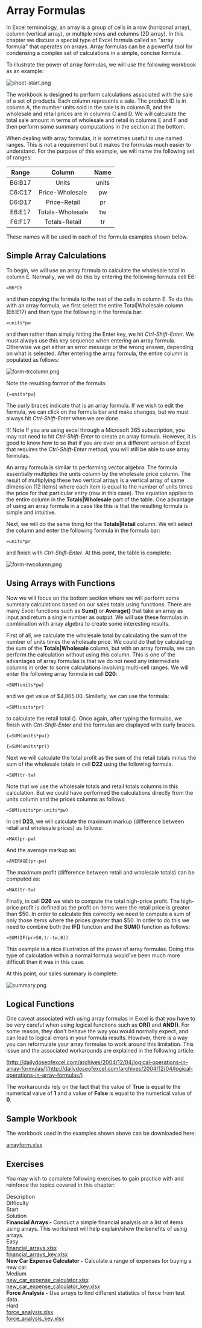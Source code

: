 # Array Formulas

In Excel terminology, an array is a group of cells in a row (horizonal array), column (vertical array), or multiple rows and columns (2D array). In this chapter we discuss a special type of Excel formula called an "array formula" that operates on arrays. Array formulas can be a powerful tool for condensing a complex set of calculations in a simple, concise formula.

To illustrate the power of array formulas, we will use the following workbook as an example:

![sheet-start.png](images/sheet-start.png)

The workbook is designed to perform calculations associated with the sale of a set of products. Each column represents a sale. The product ID is in column A, the number units sold in the sale is in column B, and the wholesale and retail prices are in columns C and D. We will calculate the total sale amount in terms of wholesale and retail in columns E and F and then perform some summary computations in the section at the bottom.

When dealing with array formulas, it is sometimes useful to use named ranges. This is not a requirement but it makes the formulas much easier to understand. For the purpose of this example, we will name the following set of ranges:

| Range | Column | Name |
|:----------:|:------------------:|:------:|
| B6:B17 | Units | units |
| C6:C17 | Price-Wholesale | pw |
| D6:D17 | Price-Retail | pr |
| E6:E17 | Totals-Wholesale | tw |
| F6:F17 | Totals-Retail | tr |

These names will be used in each of the formula examples shown below.

## Simple Array Calculations

To begin, we will use an array formula to calculate the wholesale total in column E. Normally, we will do this by entering the following formula cell E6:

```excel
=B6*C6
```

and then copying the formula to the rest of the cells in column E. To do this with an array formula, we first select the entire Total|Wholesale column (E6:E17) and then type the following in the formula bar:

```excel
=units*pw
```

and then rather than simply hitting the Enter key, we hit _Ctrl-Shift-Enter_. We must always use this key sequence when entering an array formula. Otherwise we get either an error message or the wrong answer, depending on what is selected. After entering the array formula, the entire column is populated as follows:

![form-trcolumn.png](images/form-trcolumn.png)

Note the resulting format of the formula:

```excel
{=units*pw}
```

The curly braces indicate that is an array formula. If we wish to edit the formula, we can click on the formula bar and make changes, but we must always hit _Ctrl-Shift-Enter_ when we are done.

!!! Note
    If you are using excel through a Microsoft 365 subscription, you may not need to hit _Ctrl-Shift-Enter_ to create an array formula. However, it is good to know how to so that if you are ever on a different version of Excel that requires the _Ctrl-Shift-Enter_ method, you will still be able to use array formulas.

An array formula is similar to performing vector algebra. The formula essentially multiplies the units column by the wholesale price column. The result of multiplying these two vertical arrays is a vertical array of same dimension (12 items) where each item is equal to the number of units times the price for that particular entry (row in this case). The equation applies to the entire column in the **Totals|Wholesale** part of the table. One advantage of using an array formula in a case like this is that the resulting formula is simple and intuitive.

Next, we will do the same thing for the **Totals|Retail** column. We will select the column and enter the following formula in the formula bar:

```excel
=units*pr
```

and finish with _Ctrl-Shift-Enter_. At this point, the table is complete:

![form-twcolumn.png](images/form-twcolumn.png)

## Using Arrays with Functions

Now we will focus on the bottom section where we will perform some summary calculations based on our sales totals using functions. There are many Excel functions such as **Sum()** or **Average()** that take an array as input and return a single number as output. We will use these formulas in combination with array algebra to create some interesting results.

First of all, we calculate the wholesale total by calculating the sum of the number of units times the wholesale price. We could do that by calculating the sum of the **Totals|Wholesale** column, but with an array formula, we can perform the calculation without using this column. This is one of the advantages of array formulas is that we do not need any intermediate columns in order to some calculations involving multi-cell ranges. We will enter the following array formula in cell **D20**:

```excel
=SUM(units*pw)
```

and we get value of $4,865.00. Similarly, we can use the formula:

```excel
=SUM(units*pr)
```

to calculate the retail total (). Once again, after typing the formulas, we finish with _Ctrl-Shift-Enter_ and the formulas are displayed with curly braces.

```excel
{=SUM(units*pw)}

{=SUM(units*pr)}
```

Next we will calculate the total profit as the sum of the retail totals minus the sum of the wholesale totals in cell **D22** using the following formula.

```excel
=SUM(tr-tw)
```

Note that we use the wholesale totals and retail totals columns in this calculation. But we could have performed the calculations directly from the units column and the prices columns as follows:

```excel
=SUM(units*pr-units*pw)
```

In cell **D23**, we will calculate the maximum markup (difference between retail and wholesale prices) as follows:

```excel
=MAX(pr-pw)
```

And the average markup as:

```excel
=AVERAGE(pr-pw)
```

The maximum profit (difference between retail and wholesale totals) can be computed as:

```excel
=MAX(tr-tw)
```

Finally, in cell **D26** we wish to compute the total high-price profit. The high-price profit is defined as the profit on items were the retail price is greater than \$50. In order to calculate this correctly we need to compute a sum of only those items where the prices greater than \$50. In order to do this we need to combine both the **IF()** function and the **SUM()** function as follows:

```excel
=SUM(IF(pr>50,tr-tw,0))
```

This example is a nice illustration of the power of array formulas. Doing this type of calculation within a normal formula would've been much more difficult than it was in this case.

At this point, our sales summary is complete:

![summary.png](images/summary.png)

## Logical Functions

One caveat associated with using array formulas in Excel is that you have to be very careful when using logical functions such as **OR()** and **AND()**. For some reason, they don't behave the way you would normally expect, and can lead to logical errors in your formula results. However, there is a way you can reformulate your array formulas to work around this limitation. This issue and the associated workarounds are explained in the following article:

[http://dailydoseofexcel.com/archives/2004/12/04/logical-operations-in-array-formulas/](http://dailydoseofexcel.com/archives/2004/12/04/logical-operations-in-array-formulas/)

The workarounds rely on the fact that the value of **True** is equal to the numerical value of **1** and a value of **False** is equal to the numerical value of **0**.

## Sample Workbook

The workbook used in the examples shown above can be downloaded here:

[arrayform.xlsx](files/arrayform.xlsx)

## Exercises

You may wish to complete following exercises to gain practice with and reinforce the topics covered in this chapter:

<div class="exercise-grid" data-columns="4">
<div class="exercise-header">Description</div>
<div class="exercise-header">Difficulty</div>
<div class="exercise-header">Start</div>
<div class="exercise-header">Solution</div>
<div class="exercise-cell"><strong>Financial Arrays -</strong> Conduct a simple financial analysis on a list of items using arrays. This worksheet will help explain/show the benefits of using arrays.</div>
<div class="exercise-cell">Easy</div>
<div class="exercise-cell"><a href="files/financial_arrays.xlsx">financial_arrays.xlsx</a></div>
<div class="exercise-cell"><a href="files/financial_arrays_key.xlsx">financial_arrays_key.xlsx</a></div>
<div class="exercise-cell"><strong>New Car Expense Calculator -</strong> Calculate a range of expenses for buying a new car.</div>
<div class="exercise-cell">Medium</div>
<div class="exercise-cell"><a href="files/new_car_expense_calculator.xlsx">new_car_expense_calculator.xlsx</a></div>
<div class="exercise-cell"><a href="files/new_car_expense_calculator_key.xlsx">new_car_expense_calculator_key.xlsx</a></div>
<div class="exercise-cell"><strong>Force Analysis -</strong> Use arrays to find different statistics of force from test data.</div>
<div class="exercise-cell">Hard</div>
<div class="exercise-cell"><a href="files/force_analysis.xlsx">force_analysis.xlsx</a></div>
<div class="exercise-cell"><a href="files/force_analysis_key.xlsx">force_analysis_key.xlsx</a></div>
</div>

